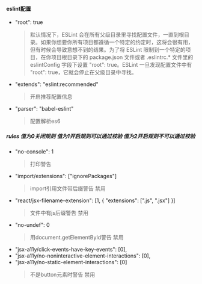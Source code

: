 #### eslint配置 

* "root": true
  >默认情况下，ESLint 会在所有父级目录里寻找配置文件，一直到根目录。如果你想要你所有项目都遵循一个特定的约定时，这将会很有用，但有时候会导致意想不到的结果。为了将 ESLint 限制到一个特定的项目，在你项目根目录下的 package.json 文件或者 .eslintrc.* 文件里的 eslintConfig 字段下设置 "root": true。ESLint 一旦发现配置文件中有 "root": true，它就会停止在父级目录中寻找。
* "extends": "eslint:recommended"
  > 开启推荐配置信息
* "parser": "babel-eslint"
  > 配置解析es6
  
##### rules  值为0关闭规则 值为1开启规则可以通过校验 值为2开启规则不可以通过校验
  
* "no-console": 1
  > 打印警告
* "import/extensions": ["ignorePackages"]
  > import引用文件带后缀警告 禁用
* "react/jsx-filename-extension": [1, { "extensions": [".js", ".jsx"] }]
  > 文件中有js后缀警告  禁用
* "no-undef": 0
  > 用document.getElementById警告 禁用
* "jsx-a11y/click-events-have-key-events": [0],
* "jsx-a11y/no-noninteractive-element-interactions": [0],
* "jsx-a11y/no-static-element-interactions": [0] 
  > 不是button元素时警告  禁用
  

